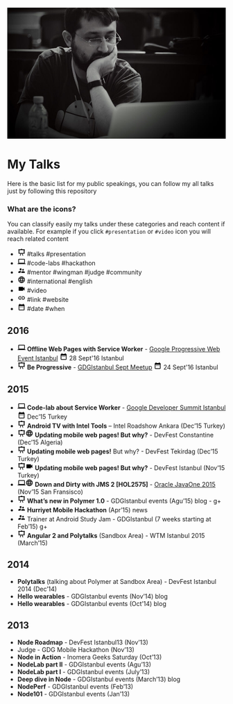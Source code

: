 ![](me.jpg?raw=true)

# My Talks

Here is the basic list for my public speakings, you can follow my all talks just by following this repository

### What are the icons?

You can classify easily my talks under these categories and reach content if available. 
For example if you click `#presentation` or `#video` icon you will reach related content





* ![](icons/talk.png?raw=true) #talks #presentation
* ![](icons/lab.png?raw=true) #code-labs #hackathon
* ![](icons/supervisor.png?raw=true) #mentor #wingman #judge #community
* ![](icons/international.png?raw=true) #international #english
* ![](icons/video.png?raw=true) #video
* ![](icons/link.png?raw=true) #link #website
* ![](icons/date.png?raw=true) #date #when

## 2016
* [![](icons/lab.png?raw=true)](http://bit.ly/offline-worker) 
**Offline Web Pages with Service Worker** - [Google Progressive Web Event Istanbul](https://events.withgoogle.com/google-progressive-web-apps-summit-istanbul/)
![](icons/date.png?raw=true) 28 Sept'16 Istanbul
* [![](icons/talk.png?raw=true)](http://bit.ly/be-progressive)
**Be Progressive** - [GDGIstanbul Sept Meetup](http://www.meetup.com/GDGIstanbul/events/233372419/) ![](icons/date.png?raw=true) 24 Sept'16 Istanbul

## 2015
* [![](icons/lab.png?raw=true)](http://bit.ly/offline-worker) 
**Code-lab about Service Worker** - [Google Developer Summit Istanbul](https://events.withgoogle.com/developer-summit-istanbul/) 
![](icons/date.png?raw=true) Dec’15 Turkey
* ![](icons/talk.png?raw=true) **Android TV with Intel Tools** – Intel Roadshow Ankara (Dec’15 Turkey)
* ![](icons/talk.png?raw=true)![](icons/international.png?raw=true) **Updating mobile web pages! But why?** - DevFest Constantine (Dec’15 Algeria)
* ![](icons/talk.png?raw=true) **Updating mobile web pages!** But why? - DevFest Tekirdag (Dec’15 Turkey)
* ![](icons/talk.png?raw=true)![](icons/video.png?raw=true) **Updating mobile web pages! But why?** - DevFest Istanbul (Nov’15 Turkey)
* ![](icons/lab.png?raw=true)![](icons/international.png?raw=true) **Down and Dirty with JMS 2 [HOL2575]** - [Oracle JavaOne 2015](https://events.rainfocus.com/oow15/catalog/oracle.jsp?event=javaone&search=HOL2575&search.event=javaoneEvent) (Nov’15 San Fransisco) 
* ![](icons/talk.png?raw=true) **What’s new in Polymer 1.0** -  GDGIstanbul events (Agu’15) blog - g+
* ![](icons/supervisor.png?raw=true)  **Hurriyet Mobile Hackathon** (Apr’15) news
* ![](icons/supervisor.png?raw=true) Trainer at Android Study Jam - GDGIstanbul (7 weeks starting at Feb’15) g+
* ![](icons/talk.png?raw=true) **Angular 2 and Polytalks** (Sandbox Area) - WTM Istanbul 2015 (March’15)

## 2014
* **Polytalks** (talking about Polymer at Sandbox Area) - DevFest Istanbul 2014 (Dec’14)
* **Hello wearables** - GDGIstanbul events (Nov’14) blog
* **Hello wearables** - GDGIstanbul events (Oct’14) blog

## 2013
* **Node Roadmap** - DevFest Istanbul13 (Nov’13)
* Judge - GDG Mobile Hackathon (Nov’13)
* **Node in Action** - Inomera Geeks Saturday (Oct’13)
* **NodeLab part II** - GDGIstanbul events (Agu’13)
* **NodeLab part I** - GDGIstanbul events (July’13)
* **Deep dive in Node** - GDGIstanbul events (March’13) blog
* **NodePerf** - GDGIstanbul events (Feb’13) 
* **Node101** - GDGIstanbul events (Jan’13)
